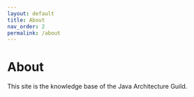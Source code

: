 ```yaml
---
layout: default
title: About
nav_order: 2
permalink: /about
---
```


# About

This site is the knowledge base of the Java Architecture Guild.